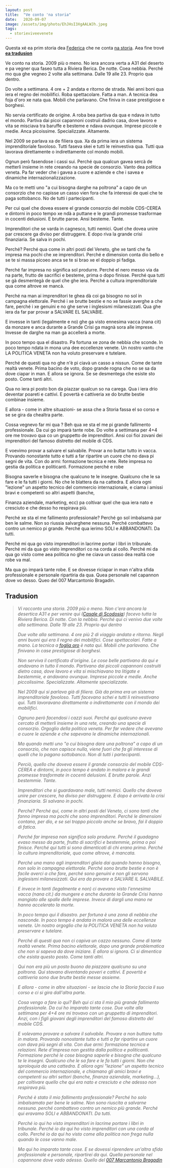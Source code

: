 ```yaml
---
layout: post
title:  "Ve conto 'na storia"
date:   2020-09-07
image: /assets/img/photo/EhJHsI3XgAALWJh.jpeg
tags:
  - storieviveevenete
---
```


Questa xé ea prim storia dea [Federica](https://www.linkedin.com/in/federica-piran-970b8028/) che ne conta [na storia](https://twitter.com/Lavvelenata/status/1302182084023398400?s=20). Aea fine trové [**ea tradusion**](#1)

Ve conto na storia. 2009 più o meno. No iera ancora verta a A31 del deserto e pa vegner qua faseo tutta a Riviera Berica. De notte. Coea nebbia. Perché mo qua ghe vegneo 2 volte alla settimana. Dalle 19 alle 23. Proprio qua dentro.

Do volte a settimana. 4 ore + 2 andata e ritorno de strada. Nei anni boni qua iera el regno dei mobilifici. Roba spettacolare. Fatta a man. A tecnica dea foja d'oro xe nata qua. Mobili che parlavano. Che finiva in case prestigiose e borghesi.

No servia certificato de origine. A roba bea partiva da qua e ndava in tutto el mondo. Partiva dai picoi capannoni costruii dadrio casa, dove lavoro e vita se misciava tra baruffe e besteme e ndava ovunque. Imprese piccole e medie. Anca picoissime. Specializzate. Altamente.

Nel 2009 se parlava xa de filiera qua. Xa da prima iera un sistema imprenditoriale favoloso. Tutti faseva skei e tutti le reinvestiva qua. Tutti qua lavorava direttamente o indirettamente col mondo mobili.

Ognun però fasendose i cassi sui. Perché qua qualcun gavea sercà de metterli insieme in rete creando na specie de consorzio. Vanto dea politica veneta. Pa far veder che i gavea a cuore e aziende e che i savea e dinamiche internazionalizzazione.

Ma co te metti uno "a cui bisogna darghe na poltrona" a capo de un consorzio che no capisse un casso vien fora che fa interessi de quei che te paga sottobanco. No de tutti i partecipanti.

Per cui quel che dovea essere el grande consorzio del mobile CDS-CEREA e dintorni in poco tempo xe ndà a puttane e le grandi promesse trasformae in cocenti delusioni. E brutte paroe. Ansi besteme. Tante.

Imprenditori che se varda in cagnesco, tutti nemici. Quel che dovea unire par crescere ga diviso per distruggere.
E dopo riva la grande crisi finanziaria.
Se salva in pochi.

Perché? Perché qua come in altri posti del Veneto, ghe xe tanti che fa impresa ma pochi che xe imprenditori. Perché e dimension conta dio bello e se te si massa picoeo anca se te si brao xe el doppio pi fadiga.

Perché far impresa no significa sol produrre. Perché el nero messo via da na parte, frutto de sacrifici e besteme, prima o dopo finisse. Perché qua tutti se gà desmentegà de quel che ghe iera. Perché a cultura imprenditoriale qua come altrove xe mancà.

Perché na man ai imprenditori te ghea dà coi ga bisogno no sol in campagna elettorale. Perché i xe brutte bestie e no xe fassie averghe a che fare, perché i xe genuini e no ghe serve i inglesismi milanesizzati. Qua ghe iera da far par provar a SALVARE EL SALVABIE.

E invesse in tanti (legalmente e no) ghe ga visto ennesima vacca (nana cit) da monzare e anca durante a Grande Crisi ga magnà sora alle imprese. Invesse de darghe na man ga accellerà a morte.

In poco tempo qua el disastro. Pa fortuna xe zona de nebbia che sconde. In poco tempo ndata in mona una dee eccellenze venete. Un nostro vanto che LA POLITICA VENETA non ha voluto preservare e tutelare.

Perché de questi qua no ghe n'è pi ciavà un casso a nissun. Come de tante realtà venete. Prima bacino de voto, dopo grande rogna che no se sa da dove ciapar in man. E allora se ignora. Se se desmentega che esiste sto posto. Come tanti altri.

Qua no iera pi posto bon da piazzar qualcun so na carega. Qua i iera drio deventar poareti e cattivi. E povertà e cattiveria xe do brutte bestie combinae insieme.

E allora - come in altre situazioni- se assa che a Storia fassa el so corso e se se gira da chealtra parte.

Cossa vegnevo far mi qua ? Beh qua xe sta el me pi grande fallimento professionale. Da cui go imparà tante robe.
Do volte a settimana per 4+4 ore me trovavo qua co un gruppetto de imprenditori. Ansi coi fioi zovani dei imprenditori del famoso distretto del mobile di CDS.

E voevimo provar a salvare el salvabile. Provar a no buttar tutto in vacca. Provando nonostante tutto e tutti a far ripartire un cuore che no dava pi segni de vita. Con do armi: formazione tecnica e rete. Rete impresa no gestia da politica e politicanti. Formazione perché e robe

Bisogna saverle e bisogna che qualcuno te le insegne. Qualcuno che le sa fare e le fa tutti i giorni. No che le blattera da na cattedra. E allora ogni "lezione" un aspetto tecnico del commercio internazionale,  e ciama i amissi bravi e competenti so altri aspetti (banche,

Finanza aziendale, marketing,  ecc) pa coltivar quel che qua iera nato e cresciuto e che desso ho respirava più.

Perché xe sta el me fallimento professionale? Perché go sol imbalsamà par ben le salme. Non so riussia salvarghene nessuna. Perché combattevo contro un nemico pi grande. Perché qua ierimo SOLI e ABBANDONATI. Da tutti.

Perché mi qua go visto imprenditori in lacrime portar i libri in tribunale.
Perché mi da qua go visto imprenditori co na corda al collo.
Perché mi da qua go visto come aea politica no ghe ne ciava un casso dea realtà coe robe va mal.

Ma qua go imparà tante robe. E se dovesse riciapar in man n'altra sfida professionale e personale ripartiria da qua. Quea personale nel capannon dove vo desso. Queo del 007 Marcantonio Bragadin.

<a id="1"></a>
## Tradusion

> *Vi racconto una storia. 2009 più o meno. Non c'era ancora la desertica A31 e per venire qui ([Casale di Scodosia](https://it.wikipedia.org/wiki/Casale_di_Scodosia)) facevo tutta la Riviera Berica. Di notte. Con la nebbia. Perché qui ci venivo due volte alla settimana. Dalle 19 alle 23. Proprio qui dentro*
>
> *Due volte alla settimana. 4 ore più 2 di viaggio andata e ritorno. Negli anni buoni qui era il regno dei mobilifici. Cose spettacolari. Fatte a mano. La tecnica a [foglia oro](https://it.wikipedia.org/wiki/Foglia_oro) è nata qui. Mobili che parlavano. Che finivano in case prestigiose di borghesi.*
>
> *Non serviva il certificato d'origine. Le cose belle partivano da qui e andavano in tutto il mondo. Partivano dai piccoli capannoni costruiti dietro casa, dove lavoro e vita si mischiavano tra litigate e bestemmie, e andavano ovunque. Imprese piccole e medie. Anche piccolissime. Specializzate. Altamente specializzate.*

> *Nel 2009 qui si parlava già di filiera. Già da prima era un sistema imprenditoriale favoloso. Tutti facevano schei e tutti li reinvestivano qui. Tutti lavoravano direttamente o indirettamente con il mondo dei mobilifici.*

> *Ognuno però facendosi i cazzi suoi. Perché qui qualcuno aveva cercato di metterli insieme in una rete, creando una specie di consorzio. Orgoglio della politica veneta. Per far vedere che avevano a cuore le aziende e che sapevano le dinamiche internazionali.*

> *Ma quando metti uno "a cui bisogna dare una poltrona" a capo di un consorzio, che non capisce nulla, viene fuori che fa gli interesse di quelli che lo pagano sottobanco. Non di tutti i partecipanti.*

> *Perciò, quello che doveva essere il grande consorzio del mobile CDS-CEREA e dintorni, in poco tempo è andato in malora e le grandi promesse trasformate in cocenti delusioni. E brutte parole. Anzi bestemmie. Tante.*

> *Imprenditori che si guardavano male, tutti nemici. Quello che doveva unire per crescere, ha diviso per distruggere. E dopo è arrivata la crisi finanziaria. Si salvano in pochi.*

> *Perché? Perché qui, come in altri posti del Veneto, ci sono tanti che fanno impresa ma pochi che sono imprenditori. Perché le dimensioni contano, per dio, e se sei troppo piccolo anche se bravo, fai il doppio di fatica.*

> *Perché far impresa non significa solo produrre. Perché il guadagno evaso messo da parte, frutto di sacrifici e bestemmie, prima o poi finisce. Perché qui tutti si sono dimenticati di chi erano prima. Perché la cultura imprenditoriale, qua come altrove, è mancata.*

> *Perché una mano agli imprenditori gliela dai quando hanno bisogno, non solo in campagna elettorale. Perché sono brutte bestie e non è facile averci a che fare, perché sono genuini e non gli servono inglesismi milanesizzati. Qui era da provare a SALVARE IL SALVABILE.*

> *E invece in tanti (legalmente e non) ci avevano visto l'ennesima vacca (nana cit.) da mungere e anche durante la Grande Crisi hanno mangiato alle spalle delle imprese. Invece di dargli una mano ne hanno accelerato la morte.*

> *In poco tempo qui il disastro. per fortuna è una zona di nebbia che nasconde. In poco tempo è andata in malora una delle eccellenze venete. Un nostro orgoglio che la POLITICA VENETA non ha voluto preservare e tutelare.*

> *Perché di questi qua non ci capiva un cazzo nessuno. Come di tante realtà venete. Prima bacino elettorale, dopo una grande problematica che non si sapeva da dove iniziare. E allora si ignora. Ci si dimentica che esista questo posto. Come tanti altri.*

> *Qui non era più un posto buono da piazzare qualcuno su una poltrona. Qui stavano diventando poveri e cattivi. E povertà e cattiveria sono due brutte bestie messe assieme.*

> *E allora - come in altre situazioni - se lascia che la Storia faccia il suo corso e ci si gira dall'altra parte.*

> *Cosa vengo a fare io qui? Beh qui ci sta il mio più grande fallimento professionale. Da cui ho imparato tante cose. Due volte alla settimana per 4+4 ore mi trovavo con un gruppetto di imprenditori. Anzi, con i figli giovani degli imprenditori del famoso distretto del mobile CDS.*

> *E volevamo provare a salvare il salvabile. Provare a non buttare tutto in malora. Provando nonostante tutto e tutti a far ripartire un cuore con dava più segni di vita. Con due armi: formazione tecnica e relazioni. Rete d'impresa non gestita dalla politica e politicanti. Formazione perché le cose bisogna saperle e bisogna che qualcuno te le insegni. Qualcuno che le sa fare e le fa tutti i giorni. Non che sproloquia da una cattedra. E allora ogni "lezione" un aspetto tecnico del commercio internazionale, e chiamano gli amici bravi e competenti su altri settori (banche, finanza aziendale, marketing...), per coltivare quello che qui era nato e cresciuto e che adesso non respirava più.*

> *Perché è stato il mio fallimento professionale? Perché ho solo imbalsamato per bene le salme. Non sono riuscita a salvarne nessuna. perché combattevo contro un nemico più grande. Perché qui eravamo SOLI e ABBANDONATI. Da tutti.*

> *Perché io qui ho visto imprenditori in lacrime portare i libri in tribunale. Perché io da qui ho visto imprenditori con una corda al collo. Perché io da qui ho visto come alla politica non frega nulla quando le cose vanno male.*

> *Ma qui ho imparato tante cose. E se dovessi riprendere un'altra sfida professionale e personale, ripartirei da qui. Quella personale nel capannone dove vado adesso. Quello del [007 Marcantonio Bragadin](https://it.wikipedia.org/wiki/Serenissimi)*
